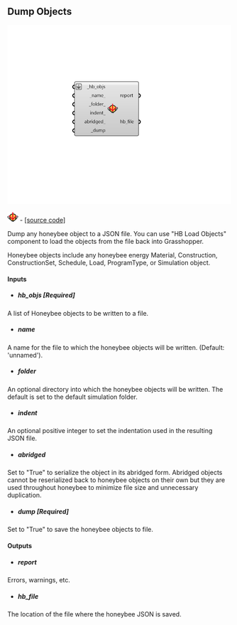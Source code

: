 ## Dump Objects

![](../../images/components/Dump_Objects.png)

![](../../images/icons/Dump_Objects.png) - [[source code]](https://github.com/ladybug-tools/honeybee-grasshopper-core/blob/master/honeybee_grasshopper_core/src//HB%20Dump%20Objects.py)


Dump any honeybee object to a JSON file. You can use "HB Load Objects" component to load the objects from the file back into Grasshopper. 

Honeybee objects include any honeybee energy Material, Construction, ConstructionSet, Schedule, Load, ProgramType, or Simulation object. 



#### Inputs
* ##### hb_objs [Required]
A list of Honeybee objects to be written to a file. 
* ##### name 
A name for the file to which the honeybee objects will be written. (Default: 'unnamed'). 
* ##### folder 
An optional directory into which the honeybee objects will be written.  The default is set to the default simulation folder. 
* ##### indent 
An optional positive integer to set the indentation used in the resulting JSON file. 
* ##### abridged 
Set to "True" to serialize the object in its abridged form. Abridged objects cannot be reserialized back to honeybee objects on their own but they are used throughout honeybee to minimize file size and unnecessary duplication. 
* ##### dump [Required]
Set to "True" to save the honeybee objects to file. 

#### Outputs
* ##### report
Errors, warnings, etc. 
* ##### hb_file
The location of the file where the honeybee JSON is saved. 